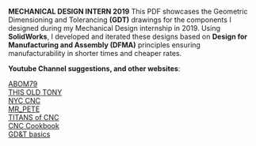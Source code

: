 **MECHANICAL DESIGN INTERN 2019**
This PDF showcases the Geometric Dimensioning and Tolerancing **(GDT)** drawings for the components I designed during my Mechanical Design internship in 2019. Using **SolidWorks**, I developed and iterated these designs based on **Design for Manufacturing and Assembly (DFMA)** principles ensuring manufacturability in shorter times and cheaper rates.

**Youtube Channel suggestions, and other websites**:  

[ABOM79](https://www.youtube.com/user/Abom79/videos)  
[THIS OLD TONY](https://www.youtube.com/user/featony/videos)  
[NYC CNC](https://www.youtube.com/user/saunixcomp/videos)  
[MR_PETE](https://www.youtube.com/user/mrpete222/videos)   
[TITANS of CNC](https://www.youtube.com/user/titanamericanbuilt/videos)   
[CNC Cookbook](https://www.cnccookbook.com/)   
[GD&T basics](https://www.gdandtbasics.com/asme-y14-5-gdt-standard/)  
